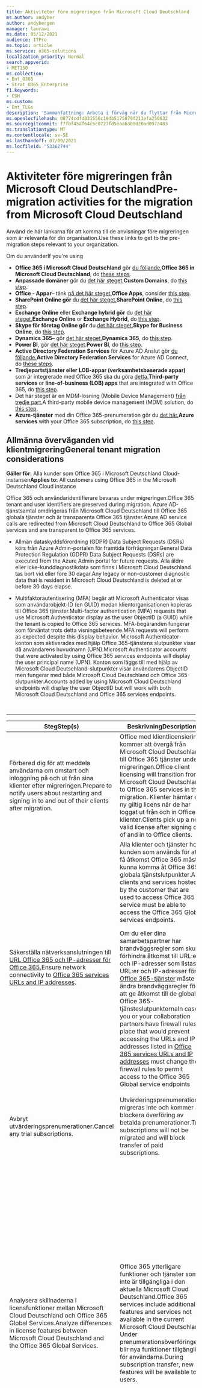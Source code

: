 ```yaml
---
title: Aktiviteter före migreringen från Microsoft Cloud Deutschland
ms.author: andyber
author: andybergen
manager: laurawi
ms.date: 05/12/2021
audience: ITPro
ms.topic: article
ms.service: o365-solutions
localization_priority: Normal
search.appverid:
- MET150
ms.collection:
- Ent_O365
- Strat_O365_Enterprise
f1.keywords:
- CSH
ms.custom:
- Ent_TLGs
description: 'Sammanfattning: Arbeta i förväg när du flyttar från Microsoft Cloud Germany (Microsoft Cloud Deutschland) till Office 365 i den nya tyska datacenterområdet.'
ms.openlocfilehash: 08774cdfd831556c194b5175879f211efa250632
ms.sourcegitcommit: f7fbf45af64c5c0727fd5eaab309d20ad097a483
ms.translationtype: MT
ms.contentlocale: sv-SE
ms.lasthandoff: 07/09/2021
ms.locfileid: "53362744"
---
```

# <a name="pre-migration-activities-for-the-migration-from-microsoft-cloud-deutschland"></a><span data-ttu-id="c072d-103">Aktiviteter före migreringen från Microsoft Cloud Deutschland</span><span class="sxs-lookup"><span data-stu-id="c072d-103">Pre-migration activities for the migration from Microsoft Cloud Deutschland</span></span>

<span data-ttu-id="c072d-104">Använd de här länkarna för att komma till de anvisningar före migreringen som är relevanta för din organisation.</span><span class="sxs-lookup"><span data-stu-id="c072d-104">Use these links to get to the pre-migration steps relevant to your organization.</span></span>

<span data-ttu-id="c072d-105">Om du använder</span><span class="sxs-lookup"><span data-stu-id="c072d-105">If you're using</span></span>

- <span data-ttu-id="c072d-106">**Office 365 i Microsoft Cloud Deutschland** gör [du följande.](#general-tenant-migration-considerations)</span><span class="sxs-lookup"><span data-stu-id="c072d-106">**Office 365 in Microsoft Cloud Deutschland**, do [these steps](#general-tenant-migration-considerations).</span></span>
- <span data-ttu-id="c072d-107">**Anpassade domäner** gör du [det här steget.](#dns-entries-for-custom-domains)</span><span class="sxs-lookup"><span data-stu-id="c072d-107">**Custom Domains**, do [this step](#dns-entries-for-custom-domains).</span></span>
- <span data-ttu-id="c072d-108">**Office - Appar**– tänk [på det här steget.](#office-apps)</span><span class="sxs-lookup"><span data-stu-id="c072d-108">**Office Apps**, consider [this step](#office-apps).</span></span>
- <span data-ttu-id="c072d-109">**SharePoint Online gör** du [det här steget.](#sharepoint-online)</span><span class="sxs-lookup"><span data-stu-id="c072d-109">**SharePoint Online**, do [this step](#sharepoint-online).</span></span>
- <span data-ttu-id="c072d-110">**Exchange Online** eller **Exchange hybrid gör** du [det här steget.](#exchange-online)</span><span class="sxs-lookup"><span data-stu-id="c072d-110">**Exchange Online** or **Exchange Hybrid**, do [this step](#exchange-online).</span></span>
- <span data-ttu-id="c072d-111">**Skype för företag Online gör** du [det här steget.](#skype-for-business-online)</span><span class="sxs-lookup"><span data-stu-id="c072d-111">**Skype for Business Online**, do [this step](#skype-for-business-online).</span></span>
- <span data-ttu-id="c072d-112">**Dynamics 365**– gör [det här steget.](#dynamics-365)</span><span class="sxs-lookup"><span data-stu-id="c072d-112">**Dynamics 365**, do [this step](#dynamics-365).</span></span>
- <span data-ttu-id="c072d-113">**Power BI**, gör [det här steget](#power-bi).</span><span class="sxs-lookup"><span data-stu-id="c072d-113">**Power BI**, do [this step](#power-bi).</span></span>
- <span data-ttu-id="c072d-114">**Active Directory Federation Services** för Azure AD Anslut gör [du följande.](#active-directory-federation-services-ad-fs)</span><span class="sxs-lookup"><span data-stu-id="c072d-114">**Active Directory Federation Services** for Azure AD Connect, do [these steps](#active-directory-federation-services-ad-fs).</span></span>
- <span data-ttu-id="c072d-115">**Tredjepartstjänster eller** **LOB-appar (verksamhetsbaserade appar)** som är integrerade med Office 365 ska du göra [detta.](#line-of-business-apps)</span><span class="sxs-lookup"><span data-stu-id="c072d-115">**Third-party services** or **line-of-business (LOB) apps** that are integrated with Office 365, do [this step](#line-of-business-apps).</span></span>
- <span data-ttu-id="c072d-116">Det här steget är en MDM-lösning (Mobile Device Management) [från tredje part.](#mobile-device-management)</span><span class="sxs-lookup"><span data-stu-id="c072d-116">A third-party mobile device management (MDM) solution, do [this step](#mobile-device-management).</span></span>
- <span data-ttu-id="c072d-117">**Azure-tjänster** med din Office 365-prenumeration gör du [det här.](#microsoft-azure)</span><span class="sxs-lookup"><span data-stu-id="c072d-117">**Azure services** with your Office 365 subscription, do [this step](#microsoft-azure).</span></span>

## <a name="general-tenant-migration-considerations"></a><span data-ttu-id="c072d-118">Allmänna överväganden vid klientmigrering</span><span class="sxs-lookup"><span data-stu-id="c072d-118">General tenant migration considerations</span></span>

<span data-ttu-id="c072d-119">**Gäller för:** Alla kunder som Office 365 i Microsoft Deutschland Cloud-instansen</span><span class="sxs-lookup"><span data-stu-id="c072d-119">**Applies to:** All customers using Office 365 in the Microsoft Deutschland Cloud instance</span></span>

<span data-ttu-id="c072d-120">Office 365 och användaridentifierare bevaras under migreringen.</span><span class="sxs-lookup"><span data-stu-id="c072d-120">Office 365 tenant and user identifiers are preserved during migration.</span></span> <span data-ttu-id="c072d-121">Azure AD-tjänstsamtal omdirigeras från Microsoft Cloud Deutschland till Office 365 globala tjänster och är transparenta Office 365 tjänster.</span><span class="sxs-lookup"><span data-stu-id="c072d-121">Azure AD service calls are redirected from Microsoft Cloud Deutschland to Office 365 Global services and are transparent to Office 365 services.</span></span>

- <span data-ttu-id="c072d-122">Allmän dataskyddsförordning (GDPR) Data Subject Requests (DSRs) körs från Azure Admin-portalen för framtida förfrågningar.</span><span class="sxs-lookup"><span data-stu-id="c072d-122">General Data Protection Regulation (GDPR) Data Subject Requests (DSRs) are executed from the Azure Admin portal for future requests.</span></span> <span data-ttu-id="c072d-123">Alla äldre eller icke-kunddiagnostikdata som finns i Microsoft Cloud Deutschland tas bort vid eller före 30 dagar.</span><span class="sxs-lookup"><span data-stu-id="c072d-123">Any legacy or non-customer diagnostic data that is resident in Microsoft Cloud Deutschland is deleted at or before 30 days elapse.</span></span>

- <span data-ttu-id="c072d-124">Multifaktorautentisering (MFA) begär att Microsoft Authenticator visas som användarobjekt-ID (en GUID) medan klientorganisationen kopieras till Office 365 tjänster.</span><span class="sxs-lookup"><span data-stu-id="c072d-124">Multi-factor authentication (MFA) requests that use Microsoft Authenticator display as the user ObjectID (a GUID) while the tenant is copied to Office 365 services.</span></span> <span data-ttu-id="c072d-125">MFA-begäranden fungerar som förväntat trots detta visningsbeteende.</span><span class="sxs-lookup"><span data-stu-id="c072d-125">MFA requests will perform as expected despite this display behavior.</span></span>  <span data-ttu-id="c072d-126">Microsoft Authenticator-konton som aktiverades med hjälp Office 365-tjänstens slutpunkter visar då användarens huvudnamn (UPN).</span><span class="sxs-lookup"><span data-stu-id="c072d-126">Microsoft Authenticator accounts that were activated by using Office 365 services endpoints will display the user principal name (UPN).</span></span>  <span data-ttu-id="c072d-127">Konton som läggs till med hjälp av Microsoft Cloud Deutschland-slutpunkter visar användarens ObjectID men fungerar med både Microsoft Cloud Deutschland och Office 365-slutpunkter.</span><span class="sxs-lookup"><span data-stu-id="c072d-127">Accounts added by using Microsoft Cloud Deutschland endpoints will display the user ObjectID but will work with both Microsoft Cloud Deutschland and Office 365 services endpoints.</span></span>

<br>

****

|<span data-ttu-id="c072d-128">Steg</span><span class="sxs-lookup"><span data-stu-id="c072d-128">Step(s)</span></span>|<span data-ttu-id="c072d-129">Beskrivning</span><span class="sxs-lookup"><span data-stu-id="c072d-129">Description</span></span>|<span data-ttu-id="c072d-130">Påverkan</span><span class="sxs-lookup"><span data-stu-id="c072d-130">Impact</span></span>|
|---|---|---|
|<span data-ttu-id="c072d-131">Förbered dig för att meddela användarna om omstart och inloggning på och ut från sina klienter efter migreringen.</span><span class="sxs-lookup"><span data-stu-id="c072d-131">Prepare to notify users about restarting and signing in to and out of their clients after migration.</span></span>|<span data-ttu-id="c072d-132">Office med klientlicensiering kommer att övergå från Microsoft Cloud Deutschland till Office 365 tjänster under migreringen.</span><span class="sxs-lookup"><span data-stu-id="c072d-132">Office client licensing will transition from Microsoft Cloud Deutschland to Office 365 services in the migration.</span></span> <span data-ttu-id="c072d-133">Klienter hämtar en ny giltig licens när de har loggat ut från och in Office klienter.</span><span class="sxs-lookup"><span data-stu-id="c072d-133">Clients pick up a new valid license after signing out of and in to Office clients.</span></span>|<span data-ttu-id="c072d-134">Användarnas Office behöver uppdatera licenser från Office 365 tjänster.</span><span class="sxs-lookup"><span data-stu-id="c072d-134">Users' Office products need to refresh licenses from Office 365 services.</span></span> <span data-ttu-id="c072d-135">Om licenserna inte uppdateras kan Office licensvalideringsfel.</span><span class="sxs-lookup"><span data-stu-id="c072d-135">If licenses aren't refreshed, Office products may experience license validation errors.</span></span>|
|<span data-ttu-id="c072d-136">Säkerställa nätverksanslutningen till [URL Office 365 och IP-adresser för Office 365.](https://aka.ms/o365urls)</span><span class="sxs-lookup"><span data-stu-id="c072d-136">Ensure network connectivity to [Office 365 services URLs and IP addresses](https://aka.ms/o365urls).</span></span>|<span data-ttu-id="c072d-137">Alla klienter och tjänster hos kunden som används för att få åtkomst Office 365 måste kunna komma åt Office 365 globala tjänstslutpunkter.</span><span class="sxs-lookup"><span data-stu-id="c072d-137">All clients and services hosted by the customer that are used to access Office 365 service must be able to access the Office 365 Global services endpoints.</span></span> <p> <span data-ttu-id="c072d-138">Om du eller dina samarbetspartner har brandväggsregler som skulle förhindra åtkomst till URL:er och IP-adresser som listas i URL:er och IP-adresser för [Office 365-tjänster](https://aka.ms/o365urls) måste du ändra brandväggsregler för att ge åtkomst till de globala Office 365-tjänsteslutpunkterna</span><span class="sxs-lookup"><span data-stu-id="c072d-138">In case you or your collaboration partners have firewall rules in place that would prevent accessing the URLs and IP addresses listed in [Office 365 services URLs and IP addresses](https://aka.ms/o365urls) must change the firewall rules to permit access to the Office 365 Global service endpoints</span></span>|<span data-ttu-id="c072d-139">Fel i tjänsten eller klientprogramvaran kan inträffa om detta inte görs före fas 4</span><span class="sxs-lookup"><span data-stu-id="c072d-139">Failures of the service or client software can occur if this is not done before Phase 4</span></span>|
|<span data-ttu-id="c072d-140">Avbryt utvärderingsprenumerationer.</span><span class="sxs-lookup"><span data-stu-id="c072d-140">Cancel any trial subscriptions.</span></span>|<span data-ttu-id="c072d-141">Utvärderingsprenumerationer migreras inte och kommer att blockera överföring av betalda prenumerationer.</span><span class="sxs-lookup"><span data-stu-id="c072d-141">Trial subscriptions will not be migrated and will block transfer of paid subscriptions.</span></span>|<span data-ttu-id="c072d-142">Utvärderingstjänster har upphört att gälla och är inte fungerande om användare kommer åt dem efter att de har avbrytas.</span><span class="sxs-lookup"><span data-stu-id="c072d-142">Trial services are expired and non-functioning if accessed by users after cancellation.</span></span>|
|<span data-ttu-id="c072d-143">Analysera skillnaderna i licensfunktioner mellan Microsoft Cloud Deutschland och Office 365 Global Services.</span><span class="sxs-lookup"><span data-stu-id="c072d-143">Analyze differences in license features between Microsoft Cloud Deutschland and the Office 365 Global Services.</span></span>|<span data-ttu-id="c072d-144">Office 365 ytterligare funktioner och tjänster som inte är tillgängliga i den aktuella Microsoft Cloud Deutschland.</span><span class="sxs-lookup"><span data-stu-id="c072d-144">Office 365 services include additional features and services not available in the current Microsoft Cloud Deutschland.</span></span> <span data-ttu-id="c072d-145">Under prenumerationsöverföringen blir nya funktioner tillgängliga för användarna.</span><span class="sxs-lookup"><span data-stu-id="c072d-145">During subscription transfer, new features will be available to users.</span></span>|<ul><li><span data-ttu-id="c072d-146">Analysera de olika funktionerna som tillhandahålls av licenserna för Microsoft Cloud Deutschland och Office 365 Global Services.</span><span class="sxs-lookup"><span data-stu-id="c072d-146">Analyze the different features provided by the licenses for Microsoft Cloud Deutschland and Office 365 Global Services.</span></span> <span data-ttu-id="c072d-147">Börja med Office 365 [tjänstbeskrivning för plattformen.](/office365/servicedescriptions/office-365-platform-service-description/office-365-platform-service-description)</span><span class="sxs-lookup"><span data-stu-id="c072d-147">Start with the [Office 365 platform Service Description](/office365/servicedescriptions/office-365-platform-service-description/office-365-platform-service-description).</span></span></li><li><span data-ttu-id="c072d-148">Avgöra om några nya funktioner i Office 365-tjänsterna ska inaktiveras först för att begränsa effekter för användare eller ändringshantering och ändra användarlicenstilldelningar efter behov.</span><span class="sxs-lookup"><span data-stu-id="c072d-148">Determine if any new features of Office 365 services should be initially disabled to limit effects on users or on user change management, and alter user license assignments as needed.</span></span></li><li><span data-ttu-id="c072d-149">Förbereda användare och supportpersonal för nya tjänster och funktioner som Office 365 tjänster.</span><span class="sxs-lookup"><span data-stu-id="c072d-149">Prepare users and help desk staff for new services and features provided by Office 365 services.</span></span></li></ul>|
|<span data-ttu-id="c072d-150">Skapa bevarandeprinciper för [hela organisationen för](/microsoft-365/compliance/retention) att skydda från oavsiktlig borttagning av innehåll under migreringen.</span><span class="sxs-lookup"><span data-stu-id="c072d-150">Create organization-wide [retention policies](/microsoft-365/compliance/retention) to protect from inadvertent deletion of content during migration.</span></span>|<ul><li><span data-ttu-id="c072d-151">Kunder kan välja att aktivera en bevarandeprincip för hela organisationen för att säkerställa att innehåll inte oavsiktligt tas bort av slutanvändare under migreringen.</span><span class="sxs-lookup"><span data-stu-id="c072d-151">To ensure that content isn't inadvertently deleted by end users during the migration, customers may choose to enable an organization-wide retention policy.</span></span></li><li><span data-ttu-id="c072d-152">Bevarande är inte obligatoriskt, eftersom bevarande som sätts in när som helst under migreringen fungerar som förväntat, men att ha en bevarandeprincip är en säkerhetsmekanism för säkerhet.</span><span class="sxs-lookup"><span data-stu-id="c072d-152">Although retention isn't required, since holds placed at anytime during the migration should work as expected, having a retention policy is a back-up safety mechanism.</span></span> <span data-ttu-id="c072d-153">En bevarandeprincip kanske inte används av alla kunder, särskilt de som är oroliga för bevarandet.</span><span class="sxs-lookup"><span data-stu-id="c072d-153">At the same time, a retention policy might not be used by all customers, especially those who are concerned about over preservation.</span></span></li></ul>|<span data-ttu-id="c072d-154">Använd bevarandeprincip enligt beskrivningen i [Läs mer om bevarandeprinciper och bevarandeetiketter.](/microsoft-365/compliance/retention-policies)</span><span class="sxs-lookup"><span data-stu-id="c072d-154">Apply retention policy as described in [Learn about retention policies and retention labels](/microsoft-365/compliance/retention-policies).</span></span> <span data-ttu-id="c072d-155">Fel i tjänsten eller klientprogramvaran kan inträffa om detta inte görs före fas 4 av 9.</span><span class="sxs-lookup"><span data-stu-id="c072d-155">Failures of the service or client software can occur if this is not done before Phase 4 of 9.</span></span>|


## <a name="dns-entries-for-custom-domains"></a><span data-ttu-id="c072d-156">DNS-poster för egna domäner</span><span class="sxs-lookup"><span data-stu-id="c072d-156">DNS entries for custom domains</span></span>

<!-- before phase 9 -->

<span data-ttu-id="c072d-157">**Gäller för:** Kunder som har angett en anpassad _msoid_ CNAME i sin egen DNS-domän eller använder en domän för Exchange Online</span><span class="sxs-lookup"><span data-stu-id="c072d-157">**Applies to**: Customers who set a custom _msoid_ CNAME in their own DNS domain or using a domain for Exchange Online</span></span>

<span data-ttu-id="c072d-158">Om den konfigureras påverkar _msoid_ CNAME bara kunder som använder Office-skrivbordsklienten (Microsoft 365-applikationer, Office 365 ProPlus, Office 2019, 2016, ...).</span><span class="sxs-lookup"><span data-stu-id="c072d-158">If configured, the _msoid_ CNAME affects only customers using Office Desktop client (Microsoft 365 Apps, Office 365 ProPlus, Office 2019, 2016, ...).</span></span>

<span data-ttu-id="c072d-159">Om du har angett dns-CNAME med namnet _msoid_ i ett eller flera DNS-namnområden som du äger, måste du ta bort CNAME-namnet till slutet av fas 8 senast.</span><span class="sxs-lookup"><span data-stu-id="c072d-159">In case you have set a DNS CNAME called _msoid_ in one or many DNS namespaces that you own, you have to remove the CNAME until the end of phase 8 at the latest.</span></span> <span data-ttu-id="c072d-160">Du kan ta bort _CNAME-msoid_ när som helst före slutet av fas 8.</span><span class="sxs-lookup"><span data-stu-id="c072d-160">You can remove the CNAME _msoid_ any time before the end of phase 8.</span></span>

<span data-ttu-id="c072d-161">Kontrollera om du har angett ett CNAME i DNS-namnområdet genom att följa stegen nedan och ersätta _contoso.com_ med ditt eget domännamn:</span><span class="sxs-lookup"><span data-stu-id="c072d-161">To verify if you have set a CNAME in your DNS namespace, follow the steps below and replace _contoso.com_ with your own domain name:</span></span>

```console
nslookup -querytype=CNAME msoid.contoso.com
```

<span data-ttu-id="c072d-162">Om kommandoraden returnerar en DNS-post tar du bort _msoid_ CNAME från domänen.</span><span class="sxs-lookup"><span data-stu-id="c072d-162">If the command line returns a DNS record, remove the _msoid_ CNAME from your domain.</span></span>

> [!NOTE]
> <span data-ttu-id="c072d-163">Om du använder en egen domän för Exchange Online måste du ha åtkomst till din DNS-värd.</span><span class="sxs-lookup"><span data-stu-id="c072d-163">If you are using a custom domain for Exchange Online, you'll need to have access to your DNS hosting provider.</span></span> <span data-ttu-id="c072d-164">Se till att du kan komma åt och redigera DNS-inställningarna, så kommer du att ändra DNS-poster under migreringen.</span><span class="sxs-lookup"><span data-stu-id="c072d-164">Please make sure you can access and edit your DNS settings, you'll be modifying DNS records during the migration.</span></span>

## <a name="office-apps"></a><span data-ttu-id="c072d-165">Office Appar</span><span class="sxs-lookup"><span data-stu-id="c072d-165">Office Apps</span></span>

<span data-ttu-id="c072d-166">**Gäller för:** Kunder som använder Office, särskilt på Windows klienter</span><span class="sxs-lookup"><span data-stu-id="c072d-166">**Applies to**: Customers using Office Apps, especially on Windows clients</span></span> <br>
<span data-ttu-id="c072d-167">**När den används:** Varje gång före fas 9 startar</span><span class="sxs-lookup"><span data-stu-id="c072d-167">**When applied**: Any time before phase 9 starts</span></span>

<span data-ttu-id="c072d-168">För Office 365-klientorganisationens övergång till regionen "Tyskland" måste alla användare stänga, logga ut från Office 365 och tillbaka för alla Office-skrivbordsprogram (Word, Excel, PowerPoint, Outlook osv.) och OneDrive för företag-klienten när klientorganisationens migrering har nått fas 9.</span><span class="sxs-lookup"><span data-stu-id="c072d-168">Office 365 tenants transitioning to the region "Germany" require all users to close, sign out from Office 365 and back in for all Office desktop applications (Word, Excel, PowerPoint, Outlook, etc.) and OneDrive for Business client after the tenant migration has reached phase 9.</span></span> <span data-ttu-id="c072d-169">Genom att logga ut och in Office tjänsten hämta nya autentiseringstoken från den globala Azure AD-tjänsten.</span><span class="sxs-lookup"><span data-stu-id="c072d-169">Signing out and in, allows the Office services to obtain new authentication tokens from the global Azure AD service.</span></span>

<span data-ttu-id="c072d-170">Detta krävs för alla klienter.</span><span class="sxs-lookup"><span data-stu-id="c072d-170">This is required for all clients.</span></span> <span data-ttu-id="c072d-171">För att migreringen ska gå smidigt rekommenderas det starkt att informera och instruera alla berörda användare i förväg och i ett tidigt skede om den här aktiviteten.</span><span class="sxs-lookup"><span data-stu-id="c072d-171">To ensure a smooth migration experience, it is strongly recommended to inform and instruct all affected users in advance and at an early stage about this forthcoming activity.</span></span>

<span data-ttu-id="c072d-172">Kunder med hanterade Windows kan förbereda Windows datorer [med Office Client Cutover Tool (TIDE)](https://github.com/microsoft/OCCT).</span><span class="sxs-lookup"><span data-stu-id="c072d-172">Customers with managed Windows clients can prepare Windows machines with the [Office Client Cutover Tool (OCCT)](https://github.com/microsoft/OCCT).</span></span> <span data-ttu-id="c072d-173">TIDE:ET är utformat att köras regelbundet Windows klienterna tills klientorganisationen nått fas 9 av migreringen.</span><span class="sxs-lookup"><span data-stu-id="c072d-173">The OCCT is designed to run periodically on Windows clients until the tenant reached phase 9 of the migration.</span></span> <span data-ttu-id="c072d-174">När fas 9 har uppnåtts utför TIDE SÅ att alla nödvändiga ändringar utförs på datorn automatiskt utan interaktion med användaren.</span><span class="sxs-lookup"><span data-stu-id="c072d-174">When phase 9 has been reached, the OCCT will perform all necessary changes on the machine automatically without user interaction.</span></span>

<span data-ttu-id="c072d-175">TIDE:T kan distribueras på Windows när som helst före fas 9.</span><span class="sxs-lookup"><span data-stu-id="c072d-175">The OCCT can be deployed on Windows clients at any time before phase 9.</span></span> <span data-ttu-id="c072d-176">Om TIDE:t ska stödja migreringsupplevelsen rekommenderar vi att du startar distributionen så snart som möjligt för att hjälpa till med maximalt antal klienter.</span><span class="sxs-lookup"><span data-stu-id="c072d-176">If the OCCT shall support the migration experience, we recommend starting the deployment as soon as possible to equip a maximum number of clients.</span></span>

## <a name="active-directory-federation-services-ad-fs"></a><span data-ttu-id="c072d-177">AD FS (Active Directory Federation Services)</span><span class="sxs-lookup"><span data-stu-id="c072d-177">Active Directory Federation Services (AD FS)</span></span>

<span data-ttu-id="c072d-178">**Gäller för:** Kunder som använder AD FS lokalt för att autentisera användare som ansluter till Microsoft Office 365</span><span class="sxs-lookup"><span data-stu-id="c072d-178">**Applies to**: Customers using AD FS on premises to authenticate users connecting to Microsoft Office 365</span></span><br>
<span data-ttu-id="c072d-179">**När den används:** Varje gång före fas 2 startar</span><span class="sxs-lookup"><span data-stu-id="c072d-179">**When applied**: Any time before phase 2 starts</span></span>

<span data-ttu-id="c072d-180">Läsa och använda [ADFS-migreringsstegen](ms-cloud-germany-transition-add-adfs.md)</span><span class="sxs-lookup"><span data-stu-id="c072d-180">Read and apply the [ADFS Migration steps](ms-cloud-germany-transition-add-adfs.md)</span></span>

## <a name="sharepoint-online"></a><span data-ttu-id="c072d-181">SharePoint Online</span><span class="sxs-lookup"><span data-stu-id="c072d-181">SharePoint Online</span></span>

<span data-ttu-id="c072d-182">**Gäller för:** Kunder SharePoint 2013 lokalt</span><span class="sxs-lookup"><span data-stu-id="c072d-182">**Applies to**: Customers using SharePoint 2013 on-premises</span></span><br>
<span data-ttu-id="c072d-183">**När den används:** Varje gång före fas 4 startar</span><span class="sxs-lookup"><span data-stu-id="c072d-183">**When applied**: Any time before phase 4 starts</span></span>

<br>

****

|<span data-ttu-id="c072d-184">Steg</span><span class="sxs-lookup"><span data-stu-id="c072d-184">Step(s)</span></span>|<span data-ttu-id="c072d-185">Beskrivning</span><span class="sxs-lookup"><span data-stu-id="c072d-185">Description</span></span>|<span data-ttu-id="c072d-186">Påverkan</span><span class="sxs-lookup"><span data-stu-id="c072d-186">Impact</span></span>|
|---|---|---|
|<span data-ttu-id="c072d-187">Begränsa SharePoint 2013-arbetsflöden som används under SharePoint Online-migrering.</span><span class="sxs-lookup"><span data-stu-id="c072d-187">Limit SharePoint 2013 workflows, use during the SharePoint Online migration.</span></span>|<span data-ttu-id="c072d-188">Minska SharePoint 2013-arbetsflöden och slutför arbetsflöden under flygning före övergångar.</span><span class="sxs-lookup"><span data-stu-id="c072d-188">Reduce SharePoint 2013 workflows and complete in-flight workflows before transitions.</span></span>|<span data-ttu-id="c072d-189">Inaction may result in user confusion and help desk calls.</span><span class="sxs-lookup"><span data-stu-id="c072d-189">Inaction may result in user confusion and help desk calls.</span></span>|


## <a name="exchange-online"></a><span data-ttu-id="c072d-190">Exchange Online</span><span class="sxs-lookup"><span data-stu-id="c072d-190">Exchange Online</span></span>

<!-- before phase 5 -->

<span data-ttu-id="c072d-191">**Gäller för**: Exchange Online kunder</span><span class="sxs-lookup"><span data-stu-id="c072d-191">**Applies to**: Exchange Online customers</span></span><br>
<span data-ttu-id="c072d-192">**När den används:** Någon tid före slutet av fas 9</span><span class="sxs-lookup"><span data-stu-id="c072d-192">**When applied**: Any time before end of phase 9</span></span>

<br>

****

|<span data-ttu-id="c072d-193">Steg</span><span class="sxs-lookup"><span data-stu-id="c072d-193">Step(s)</span></span>|<span data-ttu-id="c072d-194">Beskrivning</span><span class="sxs-lookup"><span data-stu-id="c072d-194">Description</span></span>|<span data-ttu-id="c072d-195">Påverkan</span><span class="sxs-lookup"><span data-stu-id="c072d-195">Impact</span></span>|
|---|---|---|
|<span data-ttu-id="c072d-196">Meddela externa partner om den kommande övergången till Office 365 tjänster.</span><span class="sxs-lookup"><span data-stu-id="c072d-196">Notify external partners of the upcoming transition to Office 365 services.</span></span>|<span data-ttu-id="c072d-197">Kunderna måste meddela sina partner som de har aktiverat för delning av kalender och tillgänglighet för adressutrymme (tillåt delning av ledig/upptagen-information med Office 365).</span><span class="sxs-lookup"><span data-stu-id="c072d-197">Customers must notify their partners with whom they have enabled sharing calendar and availability address space configuration (allow sharing of free/busy information with Office 365).</span></span> <span data-ttu-id="c072d-198">Tillgänglighetskonfigurationen måste gå över till att [använda Office 365 globala slutpunkterna](/microsoft-365/enterprise/urls-and-ip-address-ranges) när Exchange Online migreringen har slutförts.</span><span class="sxs-lookup"><span data-stu-id="c072d-198">Availability configuration needs to transition to use the [Office 365 worldwide endpoints](/microsoft-365/enterprise/urls-and-ip-address-ranges) when Exchange Online migration is completed.</span></span>|<span data-ttu-id="c072d-199">Om du inte gör det kan det leda till service- eller klientfel i en senare fas av kundmigrering.</span><span class="sxs-lookup"><span data-stu-id="c072d-199">Failure to do so may result in service or client failure at a later phase of customer migration.</span></span>|
|<span data-ttu-id="c072d-200">Meddela användarna om obligatoriska IMAP4-/POP3-/SMTP-klientändringar.</span><span class="sxs-lookup"><span data-stu-id="c072d-200">Notify users of required IMAP4/POP3/SMTP client changes.</span></span>|<span data-ttu-id="c072d-201">Användare som har enhetsanslutningar till Microsoft Cloud Deutschland-slutpunkter för klientprotokoll IMAP4, POP3 och SMTP måste manuellt uppdatera sina klientenheter för att växla [till Exchange Online-servernamnen](/exchange/clients-and-mobile-in-exchange-online/pop3-and-imap4/pop3-and-imap4#settings-users-use-to-set-up-pop3-or-imap4-access-to-their-exchange-online-mailboxes).</span><span class="sxs-lookup"><span data-stu-id="c072d-201">Users who have device connections to Microsoft Cloud Deutschland endpoints for client protocols IMAP4, POP3, SMTP are required to manually update their client devices to switch to the [Exchange Online server names](/exchange/clients-and-mobile-in-exchange-online/pop3-and-imap4/pop3-and-imap4#settings-users-use-to-set-up-pop3-or-imap4-access-to-their-exchange-online-mailboxes).</span></span>|<span data-ttu-id="c072d-202">Informera i förväg om det här beroendet till användarna av dessa protokoll och se till att de antingen byter till Outlook mobil eller Outlook på webben under den här migreringen.</span><span class="sxs-lookup"><span data-stu-id="c072d-202">Pre-communicate this dependency to users of these protocols and ensure they either switch to use Outlook mobile or Outlook on the web during this migration.</span></span> <span data-ttu-id="c072d-203">Om det inte går att uppdatera klientens slutpunkter misslyckas klientanslutningen mot Microsoft Cloud Deutschland när användarpostlådor migreras.</span><span class="sxs-lookup"><span data-stu-id="c072d-203">Failure to update client endpoints will result in client connection failures against Microsoft Cloud Deutschland when user mailboxes are migrated.</span></span>|


### <a name="exchange-online-hybrid-customers"></a><span data-ttu-id="c072d-204">Exchange Online Hybridkunder</span><span class="sxs-lookup"><span data-stu-id="c072d-204">Exchange Online Hybrid customers</span></span>

<span data-ttu-id="c072d-205">**Gäller för:** Alla kunder som använder en Exchange med en Exchange med en lokal hybridkonfiguration</span><span class="sxs-lookup"><span data-stu-id="c072d-205">**Applies to:** All customers using an active Exchange Hybrid Configuration with Exchange servers on-premises</span></span><br>
<span data-ttu-id="c072d-206">**När den** används: Vilken tid som helst före fas 5 startar</span><span class="sxs-lookup"><span data-stu-id="c072d-206">**When applied**: Any time before Phase 5 starts</span></span>

<span data-ttu-id="c072d-207">Enterprise-kunder med en hybriddistribution av Exchange Online och en lokal Exchange Server kör hybridkonfigurationsguiden (HCW) och AAD Anslut för att underhålla och upprätta hybridkonfigurationen.</span><span class="sxs-lookup"><span data-stu-id="c072d-207">Enterprise customers with a hybrid deployment of Exchange Online and an on-premises Exchange Server run the Hybrid Configuration Wizard (HCW) and AAD Connect to maintain and establish the hybrid setup.</span></span>
<span data-ttu-id="c072d-208">Exchange Online **Hybridadministratörer måste köra hybridkonfigurationsguiden (HCW) flera gånger som** en del av den här övergången.</span><span class="sxs-lookup"><span data-stu-id="c072d-208">Exchange Online Hybrid administrators  **must execute the Hybrid Configuration wizard (HCW) multiple times** as part of this transition.</span></span>
<span data-ttu-id="c072d-209">Vid övergången från Microsoft Cloud Deutschland till regionen Office 365 Germany måste administratören köra om den senaste versionen av HCW i läget "Office 365 Germany" innan Exchange-migreringen (fas 5) startar.</span><span class="sxs-lookup"><span data-stu-id="c072d-209">When transitioning from Microsoft Cloud Deutschland to the Office 365 Germany region, the administrator must re-run the latest build of HCW in "Office 365 Germany" mode before the Exchange migration (Phase 5) begins.</span></span> <span data-ttu-id="c072d-210">Kör sedan HCW igen i läget "Office 365 Worldwide" när fas 5 är slutförd för att slutföra den lokala distributionen med regionsinställningarna för Office 365 Germany.</span><span class="sxs-lookup"><span data-stu-id="c072d-210">Then, run the HCW again in "Office 365 Worldwide" mode on completion of Phase 5 to finalize the on-premises deployment with the Office 365 Germany region settings.</span></span> <span data-ttu-id="c072d-211">HCW-körningen får inte utföras under fas 5, det är viktigt att inte köra HCW förrän fas 5 har avslutats.</span><span class="sxs-lookup"><span data-stu-id="c072d-211">The HCW run must not be executed during Phase 5, it is important to run the HCW not until phase 5 finishes.</span></span>
<span data-ttu-id="c072d-212">Katalogattribut synkroniseras mellan Office 365 och Azure AD med den lokala distributionen via AAD Anslut.</span><span class="sxs-lookup"><span data-stu-id="c072d-212">Directory attributes are synced between Office 365 and Azure AD with the on-premises deployment through AAD Connect.</span></span>

<br>

**

|<span data-ttu-id="c072d-213">Steg</span><span class="sxs-lookup"><span data-stu-id="c072d-213">Step(s)</span></span>|<span data-ttu-id="c072d-214">Beskrivning</span><span class="sxs-lookup"><span data-stu-id="c072d-214">Description</span></span>|<span data-ttu-id="c072d-215">Påverkan</span><span class="sxs-lookup"><span data-stu-id="c072d-215">Impact</span></span>|
|---|---|---|
|<span data-ttu-id="c072d-216">Kör om HCW med hjälp Office 365 Germany-inställningarna</span><span class="sxs-lookup"><span data-stu-id="c072d-216">Re-run HCW using Office 365 Germany settings</span></span> <p> <span data-ttu-id="c072d-217">_Du kan starta aktiviteten direkt när du har fått meddelandet i meddelandecentret om att Office 365-klientorganisationens migrering har startat (fas 1)._</span><span class="sxs-lookup"><span data-stu-id="c072d-217">_You may start this activity immediately after receiving the message center notification that your Office 365 tenant migration has begun (phase 1)._</span></span>|<span data-ttu-id="c072d-218">Avinstallera och köra HCW (17.0.5378.0 eller senare) från innan fas 5 så att din lokala konfiguration är redo att skicka och ta emot e-post med både Microsoft Cloud Deutschland-användare och användare som migreras till <https://aka.ms/hybridwizard> regionen Office 365 Germany.</span><span class="sxs-lookup"><span data-stu-id="c072d-218">Uninstalling and re-running HCW (17.0.5378.0 or higher) from <https://aka.ms/hybridwizard> before Phase 5 will ensure that your on-premises configuration is prepared to send and receive mail with both Microsoft Cloud Deutschland users and users who are migrated to Office 365 Germany region.</span></span> <p> <span data-ttu-id="c072d-219">I HCW för listrutan under Min **Office 365 organisation** finns på väljer du **Office 365 Tyskland.**</span><span class="sxs-lookup"><span data-stu-id="c072d-219">In the HCW, for the list box below **My Office 365 organization is hosted by**, select **Office 365 Germany.**</span></span>|<span data-ttu-id="c072d-220">Om du inte kan slutföra den här uppgiften innan fas 5 [Exchange-migrering] börjar kan det resultera i NDR-meddelanden för e-post som dirigeras mellan din lokala Exchange-distribution och Office 365.</span><span class="sxs-lookup"><span data-stu-id="c072d-220">Failing to complete this task before Phase 5 [Exchange Migration] begins may result in NDRs for mail routed between your on-premises Exchange deployment and Office 365.</span></span>|
|<span data-ttu-id="c072d-221">Bevara inställningarna för delad postlåda</span><span class="sxs-lookup"><span data-stu-id="c072d-221">Preserving Shared Mailbox settings</span></span>|<span data-ttu-id="c072d-222">Vissa hybridkunder har konverterat molnbaserade användarpostlådor till delade postlådor med hjälp Exchange Online postlådor.</span><span class="sxs-lookup"><span data-stu-id="c072d-222">Some Hybrid customers have converted cloud user mailboxes to be 'shared' mailboxes using Exchange Online commands.</span></span> <span data-ttu-id="c072d-223">Den här molnpostlådekonfigurationen skrivs till postlådan och den lokala Exchange Online-katalogen men synkroniseras inte tillbaka till kundens Active Directory via AAD Anslut.</span><span class="sxs-lookup"><span data-stu-id="c072d-223">This cloud mailbox configuration is written to the mailbox and local Exchange Online directory, however, it is not synced back to the customer's Active Directory via AAD Connect.</span></span> <span data-ttu-id="c072d-224">Resultatet är en avvikelse mellan Active Directory-representationen av postlådans RemoteRecipientType- och RemoteDisplayType-värden och den i Exchange Online definierar postlådan som delad.</span><span class="sxs-lookup"><span data-stu-id="c072d-224">The result is a discrepancy between the Active Directory representation of the mailbox RemoteRecipientType and RemoteDisplayType values and that in Exchange Online defining the mailbox as shared.</span></span> <p> <span data-ttu-id="c072d-225">Kunden ansvarar för att säkerställa att alla delade postlådor är korrekt etablerade med hjälp `New-RemoteMailbox -Shared` av , `Enable-RemoteMailbox -Shared` eller `Set-RemoteMailbox -Shared` .</span><span class="sxs-lookup"><span data-stu-id="c072d-225">The customer is responsible to ensure that all Shared mailboxes are properly provisioned using `New-RemoteMailbox -Shared`, `Enable-RemoteMailbox -Shared`, or `Set-RemoteMailbox -Shared`.</span></span> <span data-ttu-id="c072d-226">I den här referensen finns [information om hur du konverterar en användares postlåda i en hybridmiljö.](/microsoft-365/admin/email/convert-user-mailbox-to-shared-mailbox)</span><span class="sxs-lookup"><span data-stu-id="c072d-226">See this reference for how to [Convert a user's mailbox in a hybrid environment](/microsoft-365/admin/email/convert-user-mailbox-to-shared-mailbox).</span></span>|<span data-ttu-id="c072d-227">Om du inte kan slutföra den här uppgiften före fas 5 [Exchange Online-migrering] kan det resultera i NDR-resultat för delade postlådor som konverteras tillbaka till olicensierade postlådor och förlorad delad åtkomst för berörda postlådor.</span><span class="sxs-lookup"><span data-stu-id="c072d-227">Failing to complete this task before Phase 5 [Exchange Online Migration] may result in NDRs for Shared Mailboxes which convert back to unlicensed mailboxes and loss of shared access for affected mailboxes.</span></span> <span data-ttu-id="c072d-228">Delade postlådor konverteras oväntat till användarpostlådor när katalogsynkroniseringen körs i en [Exchange-hybriddistribution](/exchange/troubleshoot/user-and-shared-mailboxes/shared-mailboxes-unexpectedly-converted-to-user-mailboxes) ger en översikt över effekterna av att inte åtgärda detta Exchange Online katalogmigreringen har slutförts.</span><span class="sxs-lookup"><span data-stu-id="c072d-228">[Shared mailboxes are unexpectedly converted to user mailboxes after directory synchronization runs in an Exchange hybrid deployment](/exchange/troubleshoot/user-and-shared-mailboxes/shared-mailboxes-unexpectedly-converted-to-user-mailboxes) outlines the impact of not addressing this before Exchange Online Migration completes.</span></span>|


## <a name="skype-for-business-online"></a><span data-ttu-id="c072d-229">Skype för företag online</span><span class="sxs-lookup"><span data-stu-id="c072d-229">Skype for Business Online</span></span>

<!-- before phase 7 -->

<span data-ttu-id="c072d-230">**Gäller för:** Skype för företag – Online-kunder</span><span class="sxs-lookup"><span data-stu-id="c072d-230">**Applies to**:  Skype For Business Online customers</span></span><br>
<span data-ttu-id="c072d-231">**När den används:** Varje gång före fas 7 startar</span><span class="sxs-lookup"><span data-stu-id="c072d-231">**When applied**: Any time before phase 7 starts</span></span>

<br>

****

|<span data-ttu-id="c072d-232">Steg</span><span class="sxs-lookup"><span data-stu-id="c072d-232">Step(s)</span></span>|<span data-ttu-id="c072d-233">Beskrivning</span><span class="sxs-lookup"><span data-stu-id="c072d-233">Description</span></span>|<span data-ttu-id="c072d-234">Påverkan</span><span class="sxs-lookup"><span data-stu-id="c072d-234">Impact</span></span>|
|---|---|---|
|<span data-ttu-id="c072d-235">Distribuera Teams skrivbordsklient för användare som har åtkomst Skype för företag i Tyskland.</span><span class="sxs-lookup"><span data-stu-id="c072d-235">Deploy Teams desktop client for users who access Skype for Business in Germany.</span></span>|<span data-ttu-id="c072d-236">Migreringen flyttar Skype för företag användare till Microsoft Teams för samarbete, samtal och chatt.</span><span class="sxs-lookup"><span data-stu-id="c072d-236">Migration moves Skype for Business users to Microsoft Teams for collaboration, calling, and chat.</span></span> <span data-ttu-id="c072d-237">Distribuera antingen Microsoft Teams skrivbordsklienten eller se till att en webbläsare som stöds är tillgänglig.</span><span class="sxs-lookup"><span data-stu-id="c072d-237">Either, deploy the Microsoft Teams desktop client or ensure that a supported browser is available.</span></span>|<span data-ttu-id="c072d-238">Om du inte ser något Microsoft Teams samarbetstjänsterna.</span><span class="sxs-lookup"><span data-stu-id="c072d-238">Inaction will result in unavailability of Microsoft Teams collaboration services.</span></span>|
|<span data-ttu-id="c072d-239">Granska och förbereda dig för migreringsrelaterade DNS-ändringar.</span><span class="sxs-lookup"><span data-stu-id="c072d-239">Review and prepare for migration-related DNS changes.</span></span>|<span data-ttu-id="c072d-240">Kundägda DNS-zonändringar för Skype för företag Online.</span><span class="sxs-lookup"><span data-stu-id="c072d-240">Customer-owned DNS zone changes for Skype for Business Online.</span></span>|<ul><li><span data-ttu-id="c072d-241">Vi rekommenderar att du uppdaterar TTL (Time-to-Live) för alla kundägda domän-DNS-poster till 5 minuter för att underlätta uppdatering av DNS-poster.</span><span class="sxs-lookup"><span data-stu-id="c072d-241">We recommend that you update the Time-to-Live (TTL) for any  customer-owned domain DNS records to 5 minutes to expedite the refreshing of DNS records.</span></span> <span data-ttu-id="c072d-242">Men det Microsoft-hanterade cutover som är kopplat till denna DNS-ändring kan inträffa när som helst inom det angivna 24-timmarsändringsfönstret.</span><span class="sxs-lookup"><span data-stu-id="c072d-242">However, the Microsoft-managed cutover associated with this DNS change may occur anytime within the provided 24-hour change window.</span></span></li><li><span data-ttu-id="c072d-243">Avbrott i tjänsten kan komma att vara möjlig i framtiden.</span><span class="sxs-lookup"><span data-stu-id="c072d-243">Disruption of service is possible in the future.</span></span> <span data-ttu-id="c072d-244">Användarna kan inte logga in på Skype för företag och omdirigeras till det migrerade Teams i Office 365-tjänsterna.</span><span class="sxs-lookup"><span data-stu-id="c072d-244">Users won't be able to log into Skype for Business and will be redirected to the migrated Teams experience in the Office 365 services.</span></span></li></ul>|
|<span data-ttu-id="c072d-245">Förbered utbildning och förberedelser inför övergången till Microsoft Teams.</span><span class="sxs-lookup"><span data-stu-id="c072d-245">Prepare End User and Administration training and readiness for the transition to Microsoft Teams.</span></span>|<span data-ttu-id="c072d-246">Se till att du lyckas med övergången från Skype till Teams genom att planera användarkommunikationen och beredskapen.</span><span class="sxs-lookup"><span data-stu-id="c072d-246">Be successful in your transition from Skype to Teams by planning user communication and readiness.</span></span>|<ul><li><span data-ttu-id="c072d-247">Klienter måste vara medvetna om de nya tjänsterna och hur de ska använda när deras tjänster har övergåt till Office 365 tjänster.</span><span class="sxs-lookup"><span data-stu-id="c072d-247">Clients need to be aware of the new services and how to use once their services are transitioned to the Office 365 services.</span></span></li><li><span data-ttu-id="c072d-248">När DNS-ändringar har gjorts för både kunddomänerna och den första domänen kan användarna logga Skype för företag och se till att de nu migreras till Teams.</span><span class="sxs-lookup"><span data-stu-id="c072d-248">After DNS changes are made for both the customer vanity domains and the initial domain, users would sign into Skype for Business and see that they now are migrated to Teams.</span></span> <span data-ttu-id="c072d-249">Det kan också hämta skrivbordsklienten för Teams i bakgrunden.</span><span class="sxs-lookup"><span data-stu-id="c072d-249">This would also download the desktop client for Teams in the background.</span></span></li></ul>|


## <a name="mobile-device-management"></a><span data-ttu-id="c072d-250">Hantering av mobila enheter</span><span class="sxs-lookup"><span data-stu-id="c072d-250">Mobile Device Management</span></span>

<!-- before phase 5 -->
<span data-ttu-id="c072d-251">**Gäller för:** Kunder som använder en MDM-lösning (Mobile Device Management) från tredje part</span><span class="sxs-lookup"><span data-stu-id="c072d-251">**Applies to:** Customers using a third-party mobile device management (MDM) solution</span></span><br>
<span data-ttu-id="c072d-252">**När den används:** Varje gång före fas 5 startar</span><span class="sxs-lookup"><span data-stu-id="c072d-252">**When applied**: Any time before phase 5 starts</span></span>

<br>

****

|<span data-ttu-id="c072d-253">Steg</span><span class="sxs-lookup"><span data-stu-id="c072d-253">Step(s)</span></span>|<span data-ttu-id="c072d-254">Beskrivning</span><span class="sxs-lookup"><span data-stu-id="c072d-254">Description</span></span>|<span data-ttu-id="c072d-255">Gäller för</span><span class="sxs-lookup"><span data-stu-id="c072d-255">Applies to</span></span>|<span data-ttu-id="c072d-256">Påverkan</span><span class="sxs-lookup"><span data-stu-id="c072d-256">Impact</span></span>|
|---|---|---|---|
|<span data-ttu-id="c072d-257">Förbered utbildning för slutanvändare och administration om att användare tar bort och lägger till sitt konto på Microsoft Outlook för iOS och Android.</span><span class="sxs-lookup"><span data-stu-id="c072d-257">Prepare end-user and administration training about users removing and re-adding their account to Microsoft Outlook for iOS and Android.</span></span>|<span data-ttu-id="c072d-258">Microsoft Outlook för iOS- och Android-konton som konfigurerats med postlådor i Microsoft Cloud Deutschland kan behöva tas bort och läggas till i Outlook igen för att den nya konfigurationen av Office 365-tjänster ska kunna synkroniseras på rätt sätt.</span><span class="sxs-lookup"><span data-stu-id="c072d-258">Microsoft Outlook for iOS and Android accounts configured with mailboxes in Microsoft Cloud Deutschland may have to be removed and added again to Outlook in order to properly synchronize the new Office 365 services configuration.</span></span>|<span data-ttu-id="c072d-259">Microsoft Outlook för iOS- och Android-kunder</span><span class="sxs-lookup"><span data-stu-id="c072d-259">Microsoft Outlook for iOS and Android customers</span></span>|<span data-ttu-id="c072d-260">Outlook postlådor som tidigare konfigurerats för Microsoft Cloud Deutschland kanske inte hämtar den nya Office 365 Services-konfigurationen, vilket leder till fel och försämrad prestanda för andra användarupplevelser.</span><span class="sxs-lookup"><span data-stu-id="c072d-260">Outlook mailboxes previously configured for Microsoft Cloud Deutschland may not pick up the new Office 365 Services configuration, leading to errors and degraded performance of other user experiences.</span></span> <span data-ttu-id="c072d-261">IT-administratörer uppmanas att ta fram dokumentation som proaktivt instruerar användarna att ta bort och lägga till sina konton i Microsoft Outlook för iOS och Android om problem med inloggning eller synkronisering av e-post uppstår efter migreringen.</span><span class="sxs-lookup"><span data-stu-id="c072d-261">IT admins are encouraged to provide documentation that proactively instructs users to remove and re-add their accounts to Microsoft Outlook for iOS and Android if issues with signing in or synchronizing mail occur after migration.</span></span>|
|<span data-ttu-id="c072d-262">Avgöra om någon konfiguration krävs efter migreringen.</span><span class="sxs-lookup"><span data-stu-id="c072d-262">Determine if any reconfiguration is required after migration.</span></span>|<span data-ttu-id="c072d-263">MdM-lösningar (Mobile Device Management) kan ha som `outlook.de` målslutpunkter.</span><span class="sxs-lookup"><span data-stu-id="c072d-263">Mobile Device Management (MDM) solutions may target `outlook.de` endpoints.</span></span> <span data-ttu-id="c072d-264">I den här övergången Office 365 tjänster ska klientprofiler uppdateras till webbadressen för `outlook.office365.com` Office 365-tjänster.</span><span class="sxs-lookup"><span data-stu-id="c072d-264">In this transition to Office 365 Services, client profiles should update to the Office 365 services URL, `outlook.office365.com`.</span></span>|<span data-ttu-id="c072d-265">Exchange Online och MDM-kunder</span><span class="sxs-lookup"><span data-stu-id="c072d-265">Exchange Online and MDM customers</span></span>|<span data-ttu-id="c072d-266">Klienter kan fortsätta att fungera medan slutpunkten är tillgänglig, men de kommer att misslyckas `outlook.de` om Microsoft Cloud Deutschland-slutpunkter inte längre är tillgängliga.</span><span class="sxs-lookup"><span data-stu-id="c072d-266">Clients may continue to function while the `outlook.de` endpoint is accessible, but they'll fail if Microsoft Cloud Deutschland endpoints are no longer available.</span></span>|


## <a name="line-of-business-apps"></a><span data-ttu-id="c072d-267">Verksamhetsbaserade appar</span><span class="sxs-lookup"><span data-stu-id="c072d-267">Line-of-business apps</span></span>

<span data-ttu-id="c072d-268">**Gäller för:** Kunder som använder verksamhetsbaserade appar (LOB) med slutpunkter från Microsoft Cloud Deutschland</span><span class="sxs-lookup"><span data-stu-id="c072d-268">**Applies to:** Customers using line-of-business (LOB) apps with endpoints provided by Microsoft Cloud Deutschland</span></span><br>
<span data-ttu-id="c072d-269">**Används:** Efter slutförande av fas 2 och före slutet av fas 9</span><span class="sxs-lookup"><span data-stu-id="c072d-269">**When applied**: After completion of phase 2 and before end of phase 9</span></span>

<span data-ttu-id="c072d-270">Om du använder en tredjepartstjänst eller verksamhetsbaserade appar (LOB) som är integrerade med Office 365 måste du lösa eventuella beroenden av slutpunkter som tillhandahålls av Microsoft Cloud Deutschland-instansen.</span><span class="sxs-lookup"><span data-stu-id="c072d-270">If you're using a third-party service or line-of-business (LOB) apps that are integrated with Office 365, you must resolve any dependencies on endpoints provided by the Microsoft Cloud Deutschland instance.</span></span> <span data-ttu-id="c072d-271">Om dina affärsprogram till exempel ansluter till `https://graph.microsoft.de/` måste du ändra slutpunkten till `https://graph.microsoft.com/` .</span><span class="sxs-lookup"><span data-stu-id="c072d-271">For example, if your LOB apps are connecting to `https://graph.microsoft.de/`, you must change the endpoint to `https://graph.microsoft.com/`.</span></span> <span data-ttu-id="c072d-272">Slutpunkterna för den globala Microsoft Office 365 blir tillgängliga för din klientorganisation efter fas 2.</span><span class="sxs-lookup"><span data-stu-id="c072d-272">The endpoints of the Microsoft Office 365 Global service become available to your tenant after phase 2.</span></span>

<span data-ttu-id="c072d-273">Under migreringen, medan organisationen ligger mellan fas 2 och fas 9, kan du inte lägga till flerklientsprogram (MTA) från tredje part i organisationen.</span><span class="sxs-lookup"><span data-stu-id="c072d-273">During the migration, while your organization is between phase 2 and phase 9, you cannot add any third-party multi-tenant applications (MTA) to your organization.</span></span> <span data-ttu-id="c072d-274">När migreringen är klar med fas 9 kan du fortsätta att lägga till eller godkänna MTA-program för organisationen.</span><span class="sxs-lookup"><span data-stu-id="c072d-274">When the migration completes phase 9, you can resume adding or consenting to MTA applications for your organization.</span></span>


| <span data-ttu-id="c072d-275">Steg</span><span class="sxs-lookup"><span data-stu-id="c072d-275">Step(s)</span></span> | <span data-ttu-id="c072d-276">Beskrivning</span><span class="sxs-lookup"><span data-stu-id="c072d-276">Description</span></span> | <span data-ttu-id="c072d-277">Påverkan</span><span class="sxs-lookup"><span data-stu-id="c072d-277">Impact</span></span> |
|:-------|:-------|:-------|
| <span data-ttu-id="c072d-278">Avgöra om någon konfiguration krävs efter migreringen.</span><span class="sxs-lookup"><span data-stu-id="c072d-278">Determine if any reconfiguration is required after migration.</span></span> | <span data-ttu-id="c072d-279">Tredje parts tjänster och program som kan integreras med Office 365 kan kodas för att förvänta sig MICROSOFT Cloud Deutschland IP-adresser och URL:er.</span><span class="sxs-lookup"><span data-stu-id="c072d-279">Third-party services and applications that integrate with Office 365 may be coded to expect Microsoft Cloud Deutschland IP addresses and URLs.</span></span> | <span data-ttu-id="c072d-280">Obligatorisk åtgärd.</span><span class="sxs-lookup"><span data-stu-id="c072d-280">Required action.</span></span> <span data-ttu-id="c072d-281">Inaction kan resultera i fel i tjänsten eller klientprogramvaran.</span><span class="sxs-lookup"><span data-stu-id="c072d-281">Inaction may result in failures of the service or client software.</span></span> |


|<span data-ttu-id="c072d-282">Steg</span><span class="sxs-lookup"><span data-stu-id="c072d-282">Step(s)</span></span>|<span data-ttu-id="c072d-283">Beskrivning</span><span class="sxs-lookup"><span data-stu-id="c072d-283">Description</span></span>|<span data-ttu-id="c072d-284">Påverkan</span><span class="sxs-lookup"><span data-stu-id="c072d-284">Impact</span></span>|
|---|---|---|
|<span data-ttu-id="c072d-285">Avgöra om någon konfiguration krävs efter migreringen.</span><span class="sxs-lookup"><span data-stu-id="c072d-285">Determine if any reconfiguration is required after migration.</span></span>|<span data-ttu-id="c072d-286">Tredje parts tjänster och program som kan integreras med Office 365 kan kodas för att förvänta sig MICROSOFT Cloud Deutschland IP-adresser och URL:er.</span><span class="sxs-lookup"><span data-stu-id="c072d-286">Third-party services and applications that integrate with Office 365 may be coded to expect Microsoft Cloud Deutschland IP addresses and URLs.</span></span>|<span data-ttu-id="c072d-287">Obligatorisk åtgärd.</span><span class="sxs-lookup"><span data-stu-id="c072d-287">Required action.</span></span> <span data-ttu-id="c072d-288">Inaction kan resultera i fel i tjänsten eller klientprogramvaran.</span><span class="sxs-lookup"><span data-stu-id="c072d-288">Inaction may result in failures of the service or client software.</span></span>|


## <a name="dynamics-365"></a><span data-ttu-id="c072d-289">Dynamics 365</span><span class="sxs-lookup"><span data-stu-id="c072d-289">Dynamics 365</span></span>

<span data-ttu-id="c072d-290">**Gäller för:** Kunder som använder Microsoft Dynamics 365</span><span class="sxs-lookup"><span data-stu-id="c072d-290">**Applies to**: Customers using Microsoft Dynamics 365</span></span>

<br>

****

|<span data-ttu-id="c072d-291">Steg</span><span class="sxs-lookup"><span data-stu-id="c072d-291">Step(s)</span></span>|<span data-ttu-id="c072d-292">Beskrivning</span><span class="sxs-lookup"><span data-stu-id="c072d-292">Description</span></span>|<span data-ttu-id="c072d-293">Påverkan</span><span class="sxs-lookup"><span data-stu-id="c072d-293">Impact</span></span>|
|---|---|---|
|<span data-ttu-id="c072d-294">För prenumerationer i begränsat läge för Dynamics 365 laddar du ned produktionsmiljön för Dynamics SQL-instansen från din Dynamics 365-prenumeration i Microsoft Cloud Deutschland.</span><span class="sxs-lookup"><span data-stu-id="c072d-294">For Dynamics 365 sandbox subscriptions, be sure to download the production environment of the Dynamics SQL instance from your Dynamics 365 subscription in Microsoft Cloud Deutschland.</span></span> <span data-ttu-id="c072d-295">Den senaste säkerhetskopieringen för produktion bör återställas till begränsat läge före migrering i begränsat läge.</span><span class="sxs-lookup"><span data-stu-id="c072d-295">The latest production backup should be restored to the sandbox before sandbox migration.</span></span>|<span data-ttu-id="c072d-296">Migrering av Dynamics 365 kräver att kunder ser till att miljön i begränsat läge uppdateras med den senaste produktionsdatabasen.</span><span class="sxs-lookup"><span data-stu-id="c072d-296">Migration of Dynamics 365 requires customers to ensure that the Sandbox environment is refreshed with the latest production database.</span></span>|<span data-ttu-id="c072d-297">FastTrack-teamet hjälper kunder att utföra torr körningar för att verifiera versionsuppgraderingen från 8.x till 9.1.x.</span><span class="sxs-lookup"><span data-stu-id="c072d-297">The FastTrack team will assist customers in performing dry runs to validate the version upgrade from 8.x to 9.1.x.</span></span>|


## <a name="power-bi"></a><span data-ttu-id="c072d-298">Power BI</span><span class="sxs-lookup"><span data-stu-id="c072d-298">Power BI</span></span>

<span data-ttu-id="c072d-299">**Gäller för:** Kunder som använder Power BI</span><span class="sxs-lookup"><span data-stu-id="c072d-299">**Applies to**: Customers using Power BI</span></span>

<br>

****

|<span data-ttu-id="c072d-300">Steg</span><span class="sxs-lookup"><span data-stu-id="c072d-300">Step(s)</span></span>|<span data-ttu-id="c072d-301">Beskrivning</span><span class="sxs-lookup"><span data-stu-id="c072d-301">Description</span></span>|<span data-ttu-id="c072d-302">Påverkan</span><span class="sxs-lookup"><span data-stu-id="c072d-302">Impact</span></span>|
|---|---|---|
|<span data-ttu-id="c072d-303">Borttagning av objekt från Power BI prenumerationer som inte kommer att migreras från Power BI Microsoft Cloud Deutschland till Office 365 tjänster.</span><span class="sxs-lookup"><span data-stu-id="c072d-303">Removal of objects from Power BI subscriptions that won't be migrated from Power BI Microsoft Cloud Deutschland to Office 365 services.</span></span>|<span data-ttu-id="c072d-304">Migrering av Power BI tjänster kräver åtgärder från kunder för att ta bort vissa artefakter, till exempel datamängder och instrumentpaneler.</span><span class="sxs-lookup"><span data-stu-id="c072d-304">Migration of Power BI services will require customer action to delete certain artifacts, such as datasets and dashboards.</span></span>|<span data-ttu-id="c072d-305">Administratörer kan behöva ta bort följande objekt från prenumerationen:</span><span class="sxs-lookup"><span data-stu-id="c072d-305">Admins may have to remove the following items from their subscription:</span></span> <ul><li><span data-ttu-id="c072d-306">Real-Time datauppsättningar (till exempel strömmande datamängder eller push-datauppsättningar)</span><span class="sxs-lookup"><span data-stu-id="c072d-306">Real-Time datasets (for example, streaming or push datasets)</span></span></li><li><span data-ttu-id="c072d-307">Power BI konfiguration och datakälla för lokal datagateway</span><span class="sxs-lookup"><span data-stu-id="c072d-307">Power BI on-premises Data Gateway configuration and data source</span></span> </li></ul>|


## <a name="microsoft-azure"></a><span data-ttu-id="c072d-308">Microsoft Azure</span><span class="sxs-lookup"><span data-stu-id="c072d-308">Microsoft Azure</span></span>

<span data-ttu-id="c072d-309">Om du använder samma Azure Active Directory-identitetspartition för Office 365 och Microsoft Azure i Microsoft Cloud Deutschland-instansen ska du se till att du förbereder dig för en kunddriven migrering av Microsoft Azure-tjänster.</span><span class="sxs-lookup"><span data-stu-id="c072d-309">If you are using the same Azure Active Directory identity partition for Office 365 and Microsoft Azure in the Microsoft Cloud Deutschland instance, make sure that you are preparing for the customer driven migration of Microsoft Azure services.</span></span>

> [!NOTE]
> <span data-ttu-id="c072d-310">Migreringen av dina Microsoft Azure-tjänster kanske inte startar innan Office 365-klientorganisationen har nått migreringsfasen 9 och måste slutföras innan migreringsfasen 10 har startat.</span><span class="sxs-lookup"><span data-stu-id="c072d-310">The migration of your Microsoft Azure services may not start before your Office 365 tenant has reached migration phase 9 and must be completed before migration phase 10 has been started.</span></span>

<span data-ttu-id="c072d-311">Kunder som använder Office 365 och Azure-resurser (till exempel nätverk, beräkning och lagring) migrerar resurser till instansen Office 365-tjänster.</span><span class="sxs-lookup"><span data-stu-id="c072d-311">Customers who use Office 365 and Azure resources (for example, networking, compute, and storage) will perform the migration of resources to the Office 365 services instance.</span></span> <span data-ttu-id="c072d-312">Den här migreringen är kundens ansvar.</span><span class="sxs-lookup"><span data-stu-id="c072d-312">This migration is the customer's responsibility.</span></span> <span data-ttu-id="c072d-313">Inlägg i Meddelandecenter signalerar start.</span><span class="sxs-lookup"><span data-stu-id="c072d-313">Message Center posts will signal the start.</span></span> <span data-ttu-id="c072d-314">Migreringen måste slutföras innan Azure AD-organisationen slutförs i Office 365-tjänstmiljön.</span><span class="sxs-lookup"><span data-stu-id="c072d-314">Migration must be completed before finalization of the Azure AD organization in the Office 365 services environment.</span></span> <span data-ttu-id="c072d-315">För Azure-migreringar, se Azure-migreringsspelboken, [Översikt över migreringsvägledning för Azure Germany.](/azure/germany/germany-migration-main)</span><span class="sxs-lookup"><span data-stu-id="c072d-315">For Azure migrations, see the Azure migration playbook, [Overview of migration guidance for Azure Germany](/azure/germany/germany-migration-main).</span></span>

<br>

****

|<span data-ttu-id="c072d-316">Steg</span><span class="sxs-lookup"><span data-stu-id="c072d-316">Step(s)</span></span>|<span data-ttu-id="c072d-317">Beskrivning</span><span class="sxs-lookup"><span data-stu-id="c072d-317">Description</span></span>|<span data-ttu-id="c072d-318">Påverkan</span><span class="sxs-lookup"><span data-stu-id="c072d-318">Impact</span></span>|
|---|---|---|
|<span data-ttu-id="c072d-319">Avgör vilka Azure-tjänster som används och förbered för en framtida migrering från Tyskland till klientorganisationen för Office 365-tjänster genom att arbeta med dina partner.</span><span class="sxs-lookup"><span data-stu-id="c072d-319">Determine which Azure services are in use and prepare for future migration from Germany to the Office 365 services tenant by working with your partners.</span></span> <span data-ttu-id="c072d-320">Följ stegen som beskrivs i [Azure-migreringsspelboken](/azure/germany/germany-migration-main).</span><span class="sxs-lookup"><span data-stu-id="c072d-320">Follow the steps described in the [Azure migration playbook](/azure/germany/germany-migration-main).</span></span>|<ul><li><span data-ttu-id="c072d-321">Migrering av Azure-resurser är ett kundansvar och kräver manuella åtgärder enligt angivna steg.</span><span class="sxs-lookup"><span data-stu-id="c072d-321">Migration of Azure resources is a customer responsibility and requires manual effort following prescribed steps.</span></span> <span data-ttu-id="c072d-322">Det är viktigt att förstå vilka tjänster som används i organisationen för att migreringen av Azure-tjänster ska lyckas.</span><span class="sxs-lookup"><span data-stu-id="c072d-322">Understanding what services are in use in the organization is key to successful migration of Azure services.</span></span></li><li><span data-ttu-id="c072d-323">Office 365 Tyskland-kunder som har Azure-prenumerationer med samma identitetspartition (organisation) måste följa den Microsoft-bestämt ordningen när de kan påbörja prenumerations- och tjänstmigrering.</span><span class="sxs-lookup"><span data-stu-id="c072d-323">Office 365 Germany customers who have Azure subscriptions under the same identity partition (organization) must follow the Microsoft-prescribed order when they can begin subscription and services migration.</span></span></li></ul>|<ul><li><span data-ttu-id="c072d-324">Kunder kan ha flera Azure-prenumerationer, varje prenumeration som innehåller infrastruktur, tjänster och plattformskomponenter.</span><span class="sxs-lookup"><span data-stu-id="c072d-324">Customers may have multiple Azure subscriptions, each subscription containing infrastructure, services, and platform components.</span></span></li><li><span data-ttu-id="c072d-325">Administratörer bör identifiera prenumerationer och intressenter för att säkerställa att snabb migrering och validering är möjlig som en del av den här migreringshändelsen.</span><span class="sxs-lookup"><span data-stu-id="c072d-325">Administrators should identify subscriptions and stakeholders to ensure prompt migration and validation is possible as part of this migration event.</span></span></li><li><span data-ttu-id="c072d-326">Om du inte lyckas slutföra migreringen av de här prenumerationerna och Azure-komponenterna inom den angivna tidslinjen påverkar slutförandet av övergången från Office och Azure AD till Office 365-tjänster och kan resultera i dataförlust.</span><span class="sxs-lookup"><span data-stu-id="c072d-326">Failing to successfully complete migration of these subscriptions and Azure components within the prescribed timeline will affect completion of the Office and Azure AD transition to Office 365 services and may result in data loss.</span></span></li><li><span data-ttu-id="c072d-327">Ett meddelande i Meddelandecenter signalerar punkten då en kundledd migrering kan starta.</span><span class="sxs-lookup"><span data-stu-id="c072d-327">A Message center notification will signal the point at which customer-led migration can begin.</span></span></li></ul>|


<!--
Reworked as text:

**Step:** Determine which Azure services are in use and prepare for future migration from Germany to the Office 365 services tenant by working with your partners. Follow the steps described in the [Azure migration playbook](/azure/germany/germany-migration-main).

**Description:** Migration of Azure resources is a customer responsibility and requires manual effort following prescribed steps. Understanding what services are in use in the organization is key to successful migration of Azure services.

Office 365 Germany customers who have Azure subscriptions under the same identity partition (organization) must follow the Microsoft-prescribed order when they can begin subscription and services migration.

**Applies to:** Azure Customers

**Impact:**

- Customers may have multiple Azure subscriptions, each subscription containing infrastructure, services, and platform components.
- Administrators should identify subscriptions and stakeholders to ensure prompt migration and validation is possible as part of this migration event.

  Failing to successfully complete migration of these subscriptions and Azure components within the prescribed timeline will affect completion of the Office and Azure AD transition to Office 365 services and may result in data loss.
- A Message center notification will signal the point at which customer-led migration can begin.
-->

## <a name="more-information"></a><span data-ttu-id="c072d-328">Mer information</span><span class="sxs-lookup"><span data-stu-id="c072d-328">More information</span></span>

<span data-ttu-id="c072d-329">Komma igång:</span><span class="sxs-lookup"><span data-stu-id="c072d-329">Getting started:</span></span>

- [<span data-ttu-id="c072d-330">Migrering från Microsoft Cloud Deutschland till Office 365 i de nya tyska datacenterområdena</span><span class="sxs-lookup"><span data-stu-id="c072d-330">Migration from Microsoft Cloud Deutschland to Office 365 services in the new German datacenter regions</span></span>](ms-cloud-germany-transition.md)
- [<span data-ttu-id="c072d-331">Migreringshjälp för Microsoft Cloud Deutschland</span><span class="sxs-lookup"><span data-stu-id="c072d-331">Microsoft Cloud Deutschland Migration Assistance</span></span>](https://aka.ms/germanymigrateassist)
- [<span data-ttu-id="c072d-332">Så här väljer du in för migrering</span><span class="sxs-lookup"><span data-stu-id="c072d-332">How to opt-in for migration</span></span>](ms-cloud-germany-migration-opt-in.md)
- [<span data-ttu-id="c072d-333">Kundupplevelse under migreringen</span><span class="sxs-lookup"><span data-stu-id="c072d-333">Customer experience during the migration</span></span>](ms-cloud-germany-transition-experience.md)

<span data-ttu-id="c072d-334">Flytta genom övergången:</span><span class="sxs-lookup"><span data-stu-id="c072d-334">Moving through the transition:</span></span>

- [<span data-ttu-id="c072d-335">Åtgärder och påverkan i migreringsfaser</span><span class="sxs-lookup"><span data-stu-id="c072d-335">Migration phases actions and impacts</span></span>](ms-cloud-germany-transition-phases.md)
- [<span data-ttu-id="c072d-336">Ytterligare arbete</span><span class="sxs-lookup"><span data-stu-id="c072d-336">Additional pre-work</span></span>](ms-cloud-germany-transition-add-pre-work.md)
- <span data-ttu-id="c072d-337">Ytterligare information för [Azure AD,](ms-cloud-germany-transition-azure-ad.md) [enheter,](ms-cloud-germany-transition-add-devices.md) [upplevelser](ms-cloud-germany-transition-add-experience.md)och [AD FS.](ms-cloud-germany-transition-add-adfs.md)</span><span class="sxs-lookup"><span data-stu-id="c072d-337">Additional information for [Azure AD](ms-cloud-germany-transition-azure-ad.md), [devices](ms-cloud-germany-transition-add-devices.md), [experiences](ms-cloud-germany-transition-add-experience.md), and [AD FS](ms-cloud-germany-transition-add-adfs.md).</span></span>

<span data-ttu-id="c072d-338">Molnappar:</span><span class="sxs-lookup"><span data-stu-id="c072d-338">Cloud apps:</span></span>

- [<span data-ttu-id="c072d-339">Information om Dynamics 365-migreringsprogram</span><span class="sxs-lookup"><span data-stu-id="c072d-339">Dynamics 365 migration program information</span></span>](/dynamics365/get-started/migrate-data-german-region)
- [<span data-ttu-id="c072d-340">Power BI i migreringsprogrammet</span><span class="sxs-lookup"><span data-stu-id="c072d-340">Power BI migration program information</span></span>](/power-bi/admin/service-admin-migrate-data-germany)
- [<span data-ttu-id="c072d-341">Komma igång med din Microsoft Teams uppgradering</span><span class="sxs-lookup"><span data-stu-id="c072d-341">Getting started with your Microsoft Teams upgrade</span></span>](/microsoftteams/upgrade-start-here)
